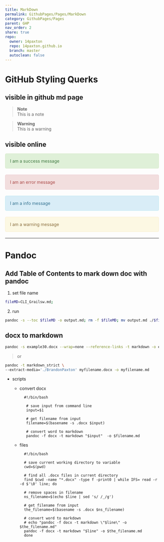 ```yaml
---
title: MarkDown
permalink: GithubPages/Pages/MarkDown
category: GithubPages/Pages
parent: GHP
nav_order: 2
share: true
repo:
  owner: 14paxton
  repo: 14paxton.github.io
  branch: master
  autoclean: false  
---
```


# GitHub Styling Querks

## visible in github md page

> **Note**<br>
> This is a note

> **Warning**<br>
> This is a warning

## visible online

<div style="padding: 15px; border: 1px solid transparent; border-color: transparent; margin-bottom: 20px; border-radius: 4px; color: #3c763d; background-color: #dff0d8; border-color: #d6e9c6;">
I am a success message
</div>

<div style="padding: 15px; border: 1px solid transparent; border-color: transparent; margin-bottom: 20px; border-radius: 4px; color: #a94442; background-color: #f2dede; border-color: #ebccd1;">
I am an error message
</div>

<div style="padding: 15px; border: 1px solid transparent; border-color: transparent; margin-bottom: 20px; border-radius: 4px; color: #31708f; background-color: #d9edf7; border-color: #bce8f1;">
I am a info message
</div>

<div style="padding: 15px; border: 1px solid transparent; border-color: transparent; margin-bottom: 20px; border-radius: 4px; color: #8a6d3b;; background-color: #fcf8e3; border-color: #faebcc;">
I am a warning message
</div>

---

# Pandoc

## Add Table of Contents to mark down doc with pandoc

1) set file name

```bash  
fileMD=CLI_Grailsw.md;  
```  

2) run

```bash  
pandoc -s --toc $fileMD -o output.md; rm -f $fileMD; mv output.md ./$fileMD;  
```  

## docx to markdown

```bash  
pandoc -s example30.docx --wrap=none --reference-links -t markdown -o example35.md  
```  

> or

  ```bash  
  pandoc -t markdown_strict \  
  --extract-media='./BrandonPaxton' myfilename.docx -o myfilename.md  
  ```  

- scripts
    - convert docx
      ```  
        #!/bin/bash  
    
         # save input from command line  
         input=$1  
    
         # get filename from input  
         filename=$(basename -s .docx $input)  
    
         # convert word to markdown  
         pandoc -f docx -t markdown "$input"  -o $filename.md  
       ```  

    - files
      ```  
        #!/bin/bash  
   
        # save current working directory to variable  
        cwd=$(pwd)  
   
        # find all .docx files in current directory  
        find $cwd -name "*.docx" -type f -print0 | while IFS= read -r -d $'\0' line; do  
   
        # remove spaces in filename  
        ns_filename=$(echo $line | sed 's/ /_/g')  
   
        # get filename from input  
        the_filename=$(basename -s .docx $ns_filename)  
   
        # convert word to markdown  
        # echo "pandoc -f docx -t markdown \"$line\" -o $the_filename.md"  
        pandoc -f docx -t markdown "$line" -o $the_filename.md  
        done  
      ```
